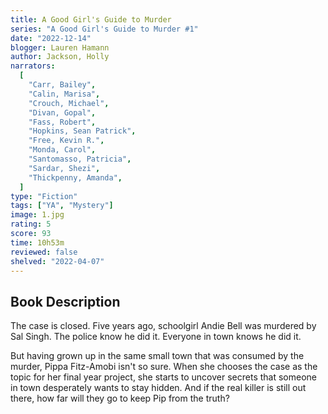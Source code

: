 ```yaml
---
title: A Good Girl's Guide to Murder
series: "A Good Girl's Guide to Murder #1"
date: "2022-12-14"
blogger: Lauren Hamann
author: Jackson, Holly
narrators:
  [
    "Carr, Bailey",
    "Calin, Marisa",
    "Crouch, Michael",
    "Divan, Gopal",
    "Fass, Robert",
    "Hopkins, Sean Patrick",
    "Free, Kevin R.",
    "Monda, Carol",
    "Santomasso, Patricia",
    "Sardar, Shezi",
    "Thickpenny, Amanda",
  ]
type: "Fiction"
tags: ["YA", "Mystery"]
image: 1.jpg
rating: 5
score: 93
time: 10h53m
reviewed: false
shelved: "2022-04-07"
---
```


## Book Description

The case is closed. Five years ago, schoolgirl Andie Bell was murdered by Sal Singh. The police know he did it. Everyone in town knows he did it.

But having grown up in the same small town that was consumed by the murder, Pippa Fitz-Amobi isn't so sure. When she chooses the case as the topic for her final year project, she starts to uncover secrets that someone in town desperately wants to stay hidden. And if the real killer is still out there, how far will they go to keep Pip from the truth?
